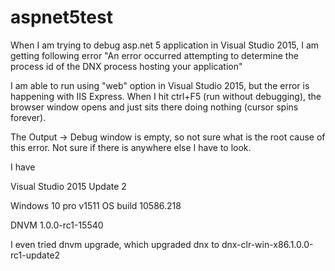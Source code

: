 # aspnet5test
When I am trying to debug asp.net 5 application in Visual Studio 2015, I am getting following error
"An error occurred attempting to determine the process id of the DNX process hosting your application"

I am able to run using "web" option in Visual Studio 2015, but the error is happening with IIS Express. When I hit ctrl+F5 (run without debugging), the browser window opens and just sits there doing nothing (cursor spins forever).

The Output -> Debug window is empty, so not sure what is the root cause of this error. Not sure if there is anywhere else I have to look.

I have 

Visual Studio 2015 Update 2 

Windows 10 pro v1511 OS build 10586.218 

DNVM 1.0.0-rc1-15540


I even tried dnvm upgrade, which upgraded dnx to dnx-clr-win-x86.1.0.0-rc1-update2

